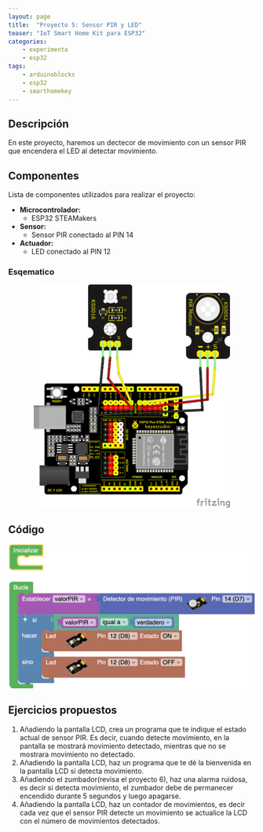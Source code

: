 ```yaml
---
layout: page
title:  "Proyecto 5: Sensor PIR y LED"
teaser: "IoT Smart Home Kit para ESP32"
categories:
    - experimenta
    - esp32
tags:
    - arduinoblocks
    - esp32
    - smarthomekey
---
```


## Descripción
En este proyecto, haremos un dectecor de movimiento con un sensor PIR que encendera el LED al detectar movimiento.
## Componentes
Lista de componentes utilizados para realizar el proyecto:
- **Microcontrolador:** 
    - ESP32 STEAMakers
- **Sensor:** 
    - Sensor PIR conectado al PIN 14
- **Actuador:** 
    - LED conectado al PIN 12
    
### Esqematico 

<p align="center">
    <img src="/images/experimenta/esp32/Proyectos/P05_Esquematico.png" alt="Proyecto 1" width="400"/>
</p>

## Código 
<p align="center">
    <img src="/images/experimenta/esp32/Proyectos/Proyecto05.png" alt="Proyecto 5" width="500"/>
</p>

## Ejercicios propuestos
1.	Añadiendo la pantalla LCD, crea un programa que te indique el estado actual de sensor PIR. Es decir, cuando detecte movimiento, en la pantalla se mostrará movimiento detectado, mientras que no se mostrara movimiento no detectado.
2.	Añadiendo la pantalla LCD, haz un programa que te dé la bienvenida en la pantalla LCD si detecta movimiento.
3.	Añadiendo el zumbador(revisa el proyecto 6), haz una alarma ruidosa, es decir si detecta movimiento, el zumbador debe de permanecer encendido durante 5 segundos y luego apagarse. 
4.	Añadiendo la pantalla LCD, haz un contador de movimientos, es decir cada vez que el sensor PIR detecte un movimiento se actualice la LCD con el número de movimientos detectados. 

